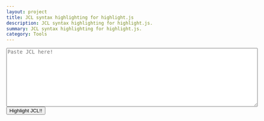 ```yaml
---
layout: project
title: JCL syntax highlighting for highlight.js
description: JCL syntax highlighting for highlight.js.
summary: JCL syntax highlighting for highlight.js.
category: Tools
---
```


<html>
<body>
<textarea id='intext' rows=10 cols=80 placeholder='Paste JCL here!'></textarea><br>
<button id='submitbtn'>Highlight JCL!!</button>
<pre><code id='highlightedCode' class="language-jcl">
</code></pre>

</body>
</html>
<script src="https://cdnjs.cloudflare.com/ajax/libs/highlight.js/11.2.0/highlight.min.js"></script>
<script type="text/javascript" src="./jcl.min.js"></script>
<script type="text/javascript" src="/files/gen.js"></script>
<script type="text/javascript">
  hljs.highlightAll();
</script>